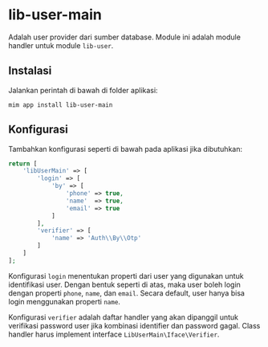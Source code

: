 # lib-user-main

Adalah user provider dari sumber database. Module ini adalah module handler
untuk module `lib-user`.

## Instalasi

Jalankan perintah di bawah di folder aplikasi:

```
mim app install lib-user-main
```

## Konfigurasi

Tambahkan konfigurasi seperti di bawah pada aplikasi jika dibutuhkan:

```php
return [
    'libUserMain' => [
        'login' => [
            'by' => [
                'phone' => true,
                'name'  => true,
                'email' => true
            ]
        ],
        'verifier' => [
            'name' => 'Auth\\By\\Otp'
        ]
    ]
];
```

Konfigurasi `login` menentukan properti dari user yang digunakan untuk identifikasi
user. Dengan bentuk seperti di atas, maka user boleh login dengan properti `phone`,
`name`, dan `email`. Secara default, user hanya bisa login menggunakan properti
`name`.

Konfigurasi `verifier` adalah daftar handler yang akan dipanggil untuk verifikasi
password user jika kombinasi identifier dan password gagal. Class handler harus
implement interface `LibUserMain\Iface\Verifier`.
